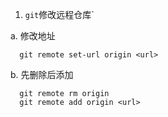 1. `git`修改远程仓库`

a. 修改地址

```git
  git remote set-url origin <url>
```

b. 先删除后添加

```git
  git remote rm origin
  git remote add origin <url>
```
